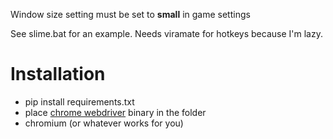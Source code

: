 Window size setting must be set to **small** in game settings

 See slime.bat for an example. Needs viramate for hotkeys because I'm lazy.

# Installation
* pip install requirements.txt
* place [chrome webdriver](https://sites.google.com/a/chromium.org/chromedriver/downloads) binary in the folder
* chromium (or whatever works for you)
